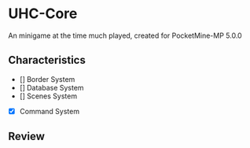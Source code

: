 # UHC-Core
An minigame at the time much played, created for PocketMine-MP 5.0.0

## Characteristics
 - [] Border System
 - [] Database System
 - [] Scenes System
 - [x] Command System
## Review